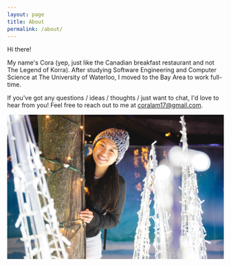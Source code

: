 ```yaml
---
layout: page
title: About
permalink: /about/
---
```


Hi there!

My name's Cora (yep, just like the Canadian breakfast restaurant and not The Legend of Korra). After studying Software Engineering and Computer Science at The University of Waterloo, I moved to the Bay Area to work full-time.

If you've got any questions / ideas / thoughts / just want to chat, I'd love to hear from you! Feel free to reach out to me at [coralam17@gmail.com](mailto:coralam17@gmail.com).

![about_me](/assets/about.jpg)
